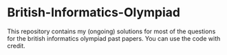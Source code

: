 # British-Informatics-Olympiad

This repository contains my (ongoing) solutions for most of the questions for the british informatics olympiad past papers.
You can use the code with credit.
